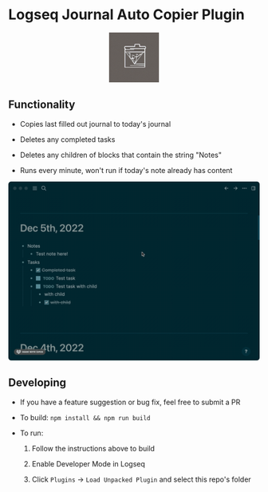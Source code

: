 # Logseq Journal Auto Copier Plugin

<p align="center">
  <img src="icon.png" width="100" height="100">
</p>

## Functionality

* Copies last filled out journal to today's journal

* Deletes any completed tasks

* Deletes any children of blocks that contain the string "Notes"

* Runs every minute, won't run if today's note already has content

<p align="center">
  <img src="demo.gif">
</p>

## Developing

* If you have a feature suggestion or bug fix, feel free to submit a PR

* To build: `npm install && npm run build`

* To run:
     1. Follow the instructions above to build

     2. Enable Developer Mode in Logseq

     3. Click `Plugins` -> `Load Unpacked Plugin` and select this repo's folder